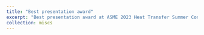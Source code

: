 ```yaml
---
title: "Best presentation award"
excerpt: "Best presentation award at ASME 2023 Heat Transfer Summer Conference. <br/><img src='/images/SHTC_award.jpg'>"
collection: miscs
---
```



